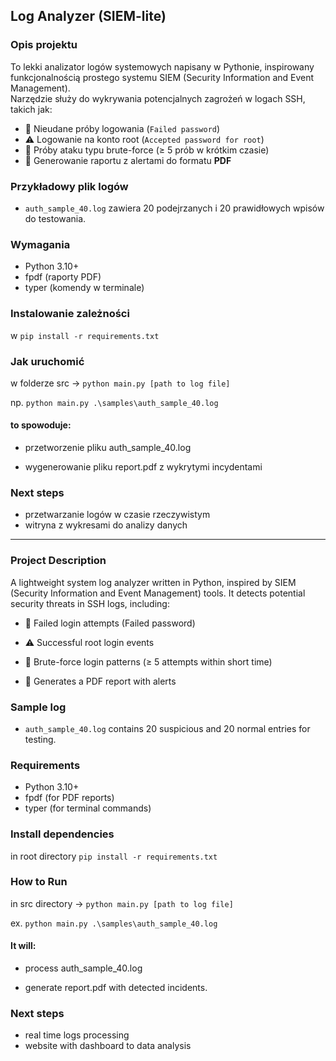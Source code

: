 ## Log Analyzer (SIEM-lite)

### Opis projektu

To lekki analizator logów systemowych napisany w Pythonie, inspirowany funkcjonalnością prostego systemu SIEM (Security Information and Event Management).  
Narzędzie służy do wykrywania potencjalnych zagrożeń w logach SSH, takich jak:

- 🔐 Nieudane próby logowania (`Failed password`)
- ⚠️ Logowanie na konto root (`Accepted password for root`)
- 🚨 Próby ataku typu brute-force (≥ 5 prób w krótkim czasie)
- 📝 Generowanie raportu z alertami do formatu **PDF**

### Przykładowy plik logów
- `auth_sample_40.log` zawiera 20 podejrzanych i 20 prawidłowych wpisów do testowania.

### Wymagania
- Python 3.10+
- fpdf (raporty PDF)
- typer (komendy w terminale)

### Instalowanie zależności 
w 
`pip install -r requirements.txt`

### Jak uruchomić

w folderze src -> `python main.py [path to log file]`

np. `python main.py .\samples\auth_sample_40.log`

#### to spowoduje:

- przetworzenie pliku auth_sample_40.log

- wygenerowanie pliku report.pdf z wykrytymi incydentami

### Next steps

- przetwarzanie logów w czasie rzeczywistym
- witryna z wykresami do analizy danych

---

### Project Description
A lightweight system log analyzer written in Python, inspired by SIEM (Security Information and Event Management) tools.
It detects potential security threats in SSH logs, including:

- 🔐 Failed login attempts (Failed password)

- ⚠️ Successful root login events

- 🚨 Brute-force login patterns (≥ 5 attempts within short time)

- 📝 Generates a PDF report with alerts

### Sample log

- `auth_sample_40.log` contains 20 suspicious and 20 normal entries for testing.

### Requirements

- Python 3.10+
- fpdf (for PDF reports)
- typer (for terminal commands)

### Install dependencies
in root directory
`pip install -r requirements.txt`

### How to Run

in src directory -> `python main.py [path to log file]`

ex. `python main.py .\samples\auth_sample_40.log`

#### It will:

- process auth_sample_40.log

- generate report.pdf with detected incidents.

### Next steps

- real time logs processing
- website with dashboard to data analysis